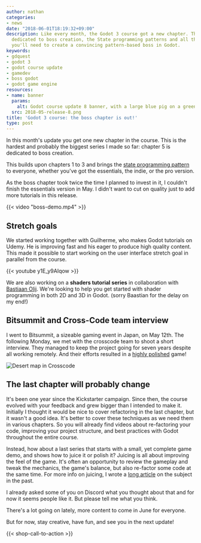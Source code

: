 ```yaml
---
author: nathan
categories:
- news
date: "2018-06-01T18:19:32+09:00"
description: Like every month, the Godot 3 course got a new chapter. This time it's
  dedicated to boss creation, the State programming patterns and all the techniques
  you'll need to create a convincing pattern-based boss in Godot.
keywords:
- gdquest
- godot 3
- godot course update
- gamedev
- boss godot
- godot game engine
resources:
- name: banner
  params:
    alt: Godot course update 8 banner, with a large blue pig on a green background
  src: 2018-05-release-8.png
title: 'Godot 3 course: the boss chapter is out!'
type: post
---
```


In this month's update you get one new chapter in the course. This is the hardest and probably the biggest series I made so far: chapter 5 is dedicated to boss creation.

This builds upon chapters 1 to 3 and brings the [state programming pattern](//www.youtube.com/watch?v=Ty4wZL7pDME) to everyone, whether you've got the essentials, the indie, or the pro version.

As the boss chapter took twice the time I planned to invest in it, I couldn't finish the essentials version in May. I didn't want to cut on quality just to add more tutorials in this release.

{{< video "boss-demo.mp4" >}}

## Stretch goals

We started working together with Guilherme, who makes Godot tutorials on Udemy. He is improving fast and his eager to produce high quality content. This made it possible to start working on the user interface stretch goal in parallel from the course.

{{< youtube y1E_y9AIqow >}}

We are also working on a **shaders tutorial series** in collaboration with [Bastiaan Olij](//www.youtube.com/channel/UCrbLJYzJjDf2p-vJC011lYw). We're looking to help you get started with shader programming in both 2D and 3D in Godot. (sorry Baastian for the delay on my end!)

## Bitsummit and Cross-Code team interview

I went to Bitsummit, a sizeable gaming event in Japan, on May 12th. The following Monday, we met with the crosscode team to shoot a short interview. They managed to keep the project going for seven years despite all working remotely. And their efforts resulted in a [highly polished](//store.steampowered.com/app/368340/CrossCode/) game!

![Desert map in Crosscode](crosscode-hourglass-desert.png)

## The last chapter will probably change

It's been one year since the Kickstarter campaign. Since then, the course evolved with your feedback and grew bigger than I intended to make it. Initially I thought it would be nice to cover refactoring in the last chapter, but it wasn't a good idea. It's better to cover these techniques as we need them in various chapters. So you will already find videos about re-factoring your code, improving your project structure, and best practices with Godot throughout the entire course.

Instead, how about a last series that starts with a small, yet complete game demo, and shows how to juice it or polish it? Juicing is all about improving the feel of the game. It's often an opportunity to review the gameplay and tweak the mechanics, the game's balance, but also re-factor some code at the same time.
For more info on juicing, I wrote a [long article](//gameanalytics.com/blog/squeezing-more-juice-out-of-your-game-design.html) on the subject in the past.

I already asked some of you on Discord what you thought about that and for now it seems people like it. But please tell me what you think.

There's a lot going on lately, more content to come in June for everyone.

But for now, stay creative, have fun, and see you in the next update!

{{< shop-call-to-action >}}
